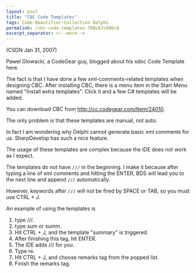 ```yaml
---
layout: post
title: "CBC Code Templates"
tags: Code-Beautifier-Collection Delphi
permalink: /cbc-code-templates-760c67c006c8
excerpt_separator: <!--more-->
---
```

(CSDN Jan 31, 2007)

Pawel Glowacki, a CodeGear guy, blogged about his xdoc Code Template here.

The fact is that I have done a few xml-comments-related templates when designing CBC. After installing CBC, there is a menu item in the Start Menu named "Install extra templates". Click it and a few C# templates will be added.
<!--more-->

You can download CBC from http://cc.codegear.com/Item/24010.

The only problem is that these templates are manual, not auto.

In fact I am wondering why Delphi cannot generate basic xml comments for us. SharpDevelop has such a nice feature.

The usage of these templates are complex because the IDE does not work as I expect.

The templates do not have `///` in the beginning. I make it because after typing a line of xml comments and hitting the ENTER, BDS will lead you to the next line and append `///` automatically.

However, keywords after `///` will not be fired by SPACE or TAB, so you must use CTRL + J.

An example of using the templates is

1. type ///.
1. type sum or summ.
1. Hit CTRL + J, and the template "summary" is triggered.
1. After finishing this tag, hit ENTER.
1. The IDE adds /// for you.
1. Type re.
1. Hit CTRL + J, and choose remarks tag from the popped list.
1. Finish the remarks tag.
